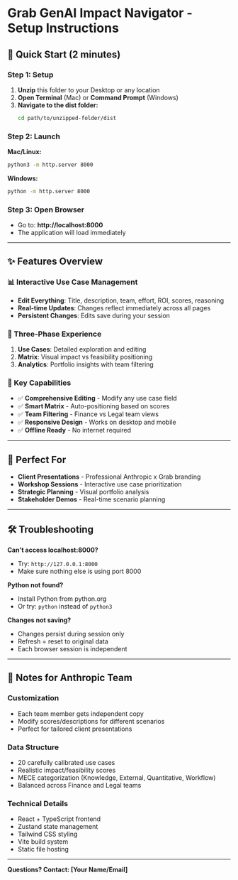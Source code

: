 # Grab GenAI Impact Navigator - Setup Instructions

## 🚀 Quick Start (2 minutes)

### Step 1: Setup
1. **Unzip** this folder to your Desktop or any location
2. **Open Terminal** (Mac) or **Command Prompt** (Windows)
3. **Navigate to the dist folder:**
   ```bash
   cd path/to/unzipped-folder/dist
   ```

### Step 2: Launch
**Mac/Linux:**
```bash
python3 -m http.server 8000
```

**Windows:**
```bash
python -m http.server 8000
```

### Step 3: Open Browser
- Go to: **http://localhost:8000**
- The application will load immediately

---

## ✨ Features Overview

### 📊 Interactive Use Case Management
- **Edit Everything**: Title, description, team, effort, ROI, scores, reasoning
- **Real-time Updates**: Changes reflect immediately across all pages
- **Persistent Changes**: Edits save during your session

### 🎯 Three-Phase Experience
1. **Use Cases**: Detailed exploration and editing
2. **Matrix**: Visual impact vs feasibility positioning  
3. **Analytics**: Portfolio insights with team filtering

### 🔧 Key Capabilities
- ✅ **Comprehensive Editing** - Modify any use case field
- ✅ **Smart Matrix** - Auto-positioning based on scores
- ✅ **Team Filtering** - Finance vs Legal team views
- ✅ **Responsive Design** - Works on desktop and mobile
- ✅ **Offline Ready** - No internet required

---

## 🎯 Perfect For
- **Client Presentations** - Professional Anthropic x Grab branding
- **Workshop Sessions** - Interactive use case prioritization
- **Strategic Planning** - Visual portfolio analysis
- **Stakeholder Demos** - Real-time scenario planning

---

## 🛠️ Troubleshooting

**Can't access localhost:8000?**
- Try: `http://127.0.0.1:8000`
- Make sure nothing else is using port 8000

**Python not found?**
- Install Python from python.org
- Or try: `python` instead of `python3`

**Changes not saving?**
- Changes persist during session only
- Refresh = reset to original data
- Each browser session is independent

---

## 📝 Notes for Anthropic Team

### Customization
- Each team member gets independent copy
- Modify scores/descriptions for different scenarios  
- Perfect for tailored client presentations

### Data Structure
- 20 carefully calibrated use cases
- Realistic impact/feasibility scores
- MECE categorization (Knowledge, External, Quantitative, Workflow)
- Balanced across Finance and Legal teams

### Technical Details
- React + TypeScript frontend
- Zustand state management
- Tailwind CSS styling
- Vite build system
- Static file hosting

---

**Questions? Contact: [Your Name/Email]**